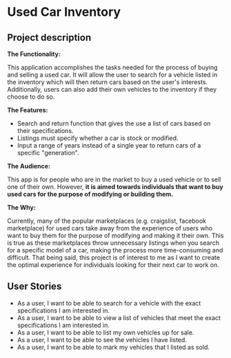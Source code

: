 # Used Car Inventory

## Project description

**The Functionality:**

This application accomplishes the tasks needed for the process of buying and selling a used car. It will allow the
user to search for a vehicle listed in the inventory which will then return cars based on the user's interests. 
Additionally, users can also add their own vehicles to the inventory if they choose to do so.

**The Features:**
- Search and return function that gives the use a list of cars based on their specifications.
- Listings must specify whether a car is stock or modified.
- Input a range of years instead of a single year to return cars of a specific "generation".

**The Audience:**

This app is for people who are in the market to buy a used vehicle or to sell one of their own. However, **it is aimed 
towards individuals that want to buy used cars for the purpose of modifying or building them.** 

**The Why:**

Currently, many of the popular marketplaces (e.g. craigslist, facebook marketplace) for used cars take away from the 
experience of users who want to buy them for the purpose of modifying and making it their own. This is true as these 
marketplaces throw unnecessary listings when you search for a specific model of a car, making the process more 
time-consuming and difficult. That being said, this project is of interest to me as I want to create the optimal
experience for individuals looking for their next car to work on.

## User Stories
- As a user, I want to be able to search for a vehicle with the exact specifications I am interested in.
- As a user, I want to be able to view a list of vehicles that meet the exact specifications I am interested in.
- As a user, I want to be able to list my own vehicles up for sale.
- As a user, I want to be able to see the vehicles I have listed.
- As a user, I want to be able to mark my vehicles that I listed as sold.

